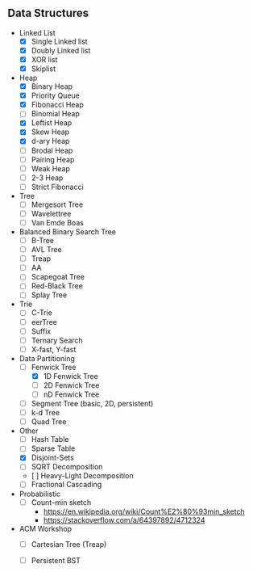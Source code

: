## Data Structures

- Linked List
	- [x] Single Linked list
    - [x] Doubly Linked list
	- [x] XOR list
	- [x] Skiplist

- Heap
	- [x] Binary Heap
	- [x] Priority Queue
	- [x] Fibonacci Heap
	- [ ] Binomial Heap
	- [x] Leftist Heap
	- [x] Skew Heap
	- [x] d-ary Heap
	- [ ] Brodal Heap
	- [ ] Pairing Heap
	- [ ] Weak Heap
	- [ ] 2-3 Heap
	- [ ] Strict Fibonacci

- Tree
	- [ ] Mergesort Tree
	- [ ] Wavelettree
	- [ ] Van Emde Boas

- Balanced Binary Search Tree
	- [ ] B-Tree
	- [ ] AVL Tree
	- [ ] Treap
	- [ ] AA
	- [ ] Scapegoat Tree
	- [ ] Red-Black Tree
	- [ ] Splay Tree

- Trie
	- [ ] C-Trie
	- [ ] eerTree
	- [ ] Suffix
	- [ ] Ternary Search
	- [ ] X-fast, Y-fast

- Data Partitioning
	- [ ] Fenwick Tree
        - [x] 1D Fenwick Tree
        - [ ] 2D Fenwick Tree
        - [ ] nD Fenwick Tree
	- [ ] Segment Tree (basic, 2D, persistent)
	- [ ] k-d Tree
	- [ ] Quad Tree

- Other
    - [ ] Hash Table
    - [ ] Sparse Table
    - [x] Disjoint-Sets
    - [ ] SQRT Decomposition
    - [ ] Heavy-Light Decomposition
    - [ ] Fractional Cascading

- Probabilistic
    - [ ] Count–min sketch
        - https://en.wikipedia.org/wiki/Count%E2%80%93min_sketch
        - https://stackoverflow.com/a/64397892/4712324

- ACM Workshop
	- [ ] Cartesian Tree (Treap)
	- [ ] Persistent BST

